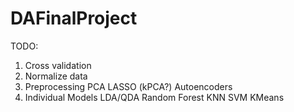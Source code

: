 # DAFinalProject

TODO:
  1. Cross validation
  2. Normalize data
  3. Preprocessing
      PCA
      LASSO
      (kPCA?)
      Autoencoders
  4. Individual Models
      LDA/QDA
      Random Forest
      KNN
      SVM
      KMeans
